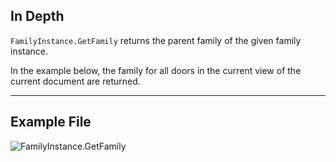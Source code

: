 ## In Depth
`FamilyInstance.GetFamily` returns the parent family of the given family instance.

In the example below, the family for all doors in the current view of the current document are returned.
___
## Example File

![FamilyInstance.GetFamily](./Revit.Elements.FamilyInstance.GetFamily_img.jpg)